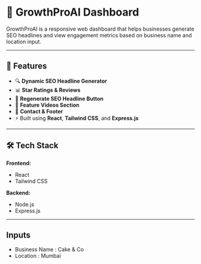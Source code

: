 # 🚀 GrowthProAI Dashboard

GrowthProAI is a responsive web dashboard that helps businesses generate SEO headlines and view engagement metrics based on business name and location input.

---

## 🌟 Features

- 🔍 **Dynamic SEO Headline Generator**
- 📊 **Star Ratings & Reviews**
- 🔁 **Regenerate SEO Headline Button**
- 🎥 **Feature Videos Section**
- 🧾 **Contact & Footer**
- ⚡ Built using **React**, **Tailwind CSS**, and **Express.js**

---

## 🛠️ Tech Stack

**Frontend:**
- React
- Tailwind CSS

**Backend:**
- Node.js
- Express.js

---

## Inputs

- Business Name : Cake & Co
- Location : Mumbai
